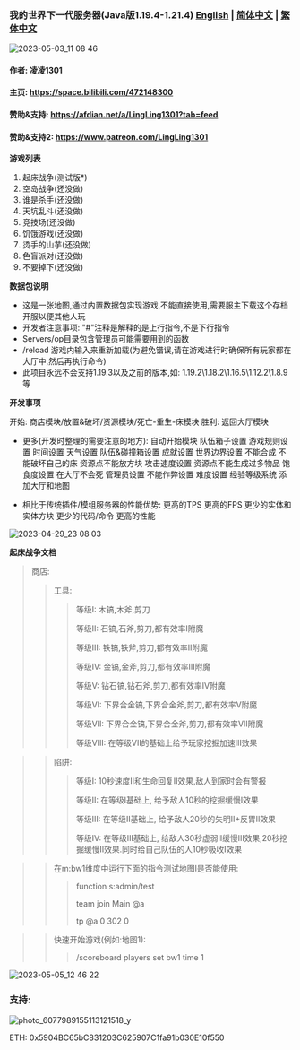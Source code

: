 ### 我的世界下一代服务器(Java版1.19.4-1.21.4) [English](README.md) | [简体中文](README_ZH-CN.md) | [繁体中文](README_ZH-TW.md)

![2023-05-03_11 08 46](https://user-images.githubusercontent.com/65935235/235826804-8f719e9d-361b-4ca7-82a5-b266598437b0.png)

#### 作者: 凌凌1301
#### 主页: https://space.bilibili.com/472148300
#### 赞助&支持: https://afdian.net/a/LingLing1301?tab=feed
#### 赞助&支持2: https://www.patreon.com/LingLing1301

**游戏列表**
1. 起床战争(测试版*)
2. 空岛战争(还没做)
3. 谁是杀手(还没做)
4. 天坑乱斗(还没做)
5. 竞技场(还没做)
6. 饥饿游戏(还没做)
7. 烫手的山芋(还没做)
8. 色盲派对(还没做)
9. 不要掉下(还没做)

**数据包说明**
- 这是一张地图,通过内置数据包实现游戏,不能直接使用,需要服主下载这个存档开服以便其他人玩
- 开发者注意事项: "#"注释是解释的是上行指令,不是下行指令
- Servers/op目录包含管理员可能需要用到的函数
- /reload 游戏内输入来重新加载(为避免错误,请在游戏进行时确保所有玩家都在大厅中,然后再执行命令)
- 此项目永远不会支持1.19.3以及之前的版本,如: 1.19.2\1.18.2\1.16.5\1.12.2\1.8.9等

**开发事项**

开始:
商店模块/放置&破坏/资源模块/死亡-重生-床模块
胜利: 返回大厅模块

- 更多(开发时整理的需要注意的地方):
自动开始模块
队伍箱子设置
游戏规则设置
时间设置
天气设置
队伍&碰撞箱设置
成就设置
世界边界设置
不能合成
不能破坏自己的床
资源点不能放方块
攻击速度设置
资源点不能生成过多物品
饱食度设置
在大厅不会死
管理员设置
不能作弊设置
难度设置
经验等级系统
添加大厅和地图

- 相比于传统插件/模组服务器的性能优势:
更高的TPS
更高的FPS
更少的实体和实体方块
更少的代码/命令
更高的性能

![2023-04-29_23 08 03](https://user-images.githubusercontent.com/65935235/235310518-758914ab-5888-491d-8ff8-44cc215a649f.png)

**起床战争文档**

> 商店:
> 
>> 工具:
>> 
>>> 等级I: 木镐,木斧,剪刀
>>> 
>>> 等级II: 石镐,石斧,剪刀,都有效率I附魔
>>> 
>>> 等级III: 铁镐,铁斧,剪刀,都有效率II附魔
>>> 
>>> 等级IV: 金镐,金斧,剪刀,都有效率III附魔
>>> 
>>> 等级V: 钻石镐,钻石斧,剪刀,都有效率IV附魔
>>> 
>>> 等级VI: 下界合金镐,下界合金斧,剪刀,都有效率V附魔
>>> 
>>> 等级VII: 下界合金镐,下界合金斧,剪刀,都有效率VII附魔
>>> 
>>> 等级VIII: 在等级VII的基础上给予玩家挖掘加速III效果

>> 陷阱:
>> 
>>> 等级I: 10秒速度II和生命回复II效果,敌人到家时会有警报
>>> 
>>> 等级II: 在等级I基础上, 给予敌人10秒的挖掘缓慢I效果
>>> 
>>> 等级III: 在等级II基础上, 给予敌人20秒的失明II+反胃II效果
>>> 
>>> 等级IV: 在等级III基础上, 给敌人30秒虚弱II缓慢III效果,20秒挖掘缓慢II效果.同时给自己队伍的人10秒吸收I效果

>> 在m:bw1维度中运行下面的指令测试地图I是否能使用:
>> 
>>> function s:admin/test
>>> 
>>> team join Main @a
>>> 
>>> tp @a 0 302 0

>> 快速开始游戏(例如:地图1):
>>> /scoreboard players set bw1 time 1

![2023-05-05_12 46 22](https://user-images.githubusercontent.com/65935235/236385069-b294f8e1-c23c-4a09-a550-81a64cd9b9b0.png)

### 支持:
![photo_6077989155113121518_y](https://user-images.githubusercontent.com/65935235/236786505-9ccc320d-2267-48b2-a5ab-b15d062d0868.jpg)

ETH: 0x5904BC65bC831203C625907C1fa91b030E10f550
